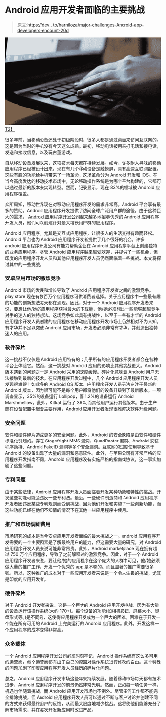 # Android 应用开发者面临的主要挑战

> 原文:[https://dev . to/harniloza/major-challenges-Android-app-developers-encount-20d](https://dev.to/harniloza/major-challenges-android-app-developers-encounter-20d)

[![Android App Developers](img/27dee7156183aed51ce6f4791d36c3c5.png)T2】](https://res.cloudinary.com/practicaldev/image/fetch/s--WNB-NuBZ--/c_limit%2Cf_auto%2Cfl_progressive%2Cq_auto%2Cw_880/http://cdn01.androidauthority.net/wp-content/uploads/2016/01/hand-laptop-notebook-typing.jpg)

很多年前，当移动设备还处于初级阶段时，很多人都是通过桌面来访问互联网的。这是因为当时的手机没有今天这么成熟。最初，移动电话被用来打电话和接电话，发送和接收信息，以及玩古董游戏。

自从移动设备发展以来，这项技术每天都在持续发展。如今，许多耐人寻味的移动应用程序已经被设计出来，现在有几个移动设备是触摸屏，具有高速互联网配置。这些有趣的功能给手机带来了一场革命，这场革命分为 Android 开发和 iOS。在当今高度发达的移动技术市场中，无论移动操作系统是为哪个平台构建的，它都可以通过最新的版本来实现转型。然而，记录显示，现在 83%的领域被 Android 应用程序覆盖。

众所周知，移动世界现在对移动应用程序开发的需求非常高。Android 平台享有最多的赞助。Android 应用程序开发提供了访问全球广泛用户群的途径。由于这种巨大的需求， [Android 应用程序开发公司](https://yourstory.com/read/da38126e3e-list-of-top-10-trusted-android-app-development-companies-in-the-world)越来越多地招募优秀的 Android 应用程序开发人员，他们可以创建针对最大增长用户群的应用程序。

Android 应用程序，尤其是交互式应用程序，让很多人的生活变得有趣而轻松。Android 平台也为 Android 应用程序开发者提供了几个很好的机会。许多 android 应用程序开发公司有能力帮助企业在 Android 应用程序平台上创建独特的业务应用程序。尽管 Android 应用程序越来越受欢迎，并提供了一些机会，但印度的应用程序开发人员和其他应用程序开发人员仍然面临着一些挑战。本文将探讨其中的一些挑战。

### 安卓应用市场的激烈竞争

Android 市场的发展和增长导致了 Android 应用程序开发者之间的激烈竞争。play store 现在有数百万个应用程序可供消费者选择。关于应用程序中一些最有趣的功能的创新想法每天都在涌现。因此，对于一个 Android 应用程序开发者来说，要想让他/她的应用程序获得最大的下载量，他/她必须想出一些能够超越竞争对手的迷人的独特想法。这场竞争如此具有挑战性，以至于一些有才华的 Android 应用程序开发人员创建的应用程序在移动应用程序开发市场上仍然相对不为人知。有才华并不足以突破 Android 应用市场，开发者必须非常有才华，并创造出独特迷人的应用。

### 软件碎片

这一挑战不仅仅是 Android 应用特有的；几乎所有的应用程序开发者都会在各种平台上体验它。然而，这一挑战对 Android 应用的影响比其他挑战更大。Android 版本遇到的问题之一是 Android 采用的速度缓慢。碎片化意味着 Android 用户无法接触到最新的技术。在应用程序开发过程中，几个 Android 应用程序开发人员发现很难跟上如此多的 Android OS 版本。应用程序开发人员无法专注于最新的 Android 版本，因为很可能不是每个用户都将他们的设备升级到了最新版本。一项调查显示，35%的设备运行 Lollipop，而 1.2%的设备运行 Android Marshmellow。此外，Kitkat 运行了 36%,而其他用户运行其他版本。由于生产商在设备配置中起着主要作用，Android 应用开发者发现很难解决软件升级问题。

### 安全问题

软件和硬件碎片造成更多的安全问题。此外，Android 的安全缺陷是由软件和硬件标准化引起的。存在 Stagefright MMS 漏洞、QuadRooter 漏洞、Android 安装程序劫持、Android FakeID 漏洞等多个安全漏洞。互联网的过度使用导致基于 Android 的设备出现了大量的漏洞和恶意软件。此外，与苹果公司有非常严格的应用程序开发指南不同，Android 应用程序没有实施严格的指南或协议，这一事实加剧了这些问题。

### 专利问题

由于某些法律，Android 应用程序开发人员面临着开发某种功能和特性的挑战。开发这些功能可能会违反一些专利法。最近，一些硬件制造商和 Android 应用程序开发者因违反某些专利规则而受到挑战，因为他们开发和实施了一些创新功能，而这些功能已经在他们不知情的情况下在其他一些应用程序中使用。

### 推广和市场调研费用

市场研究的成本是当今安卓应用开发者面临的最大挑战之一。android 应用程序开发需要的一个主要因素是了解最终用户的能力，但这需要大量的研究，对 Android 应用程序开发人员来说可能非常昂贵。此外，Android marketplace 现在拥有超过 750 万个应用程序，导致了之前解释过的激烈竞争。因此，对于一个 Android 应用程序开发者来说，要让他/她的应用程序在这个庞大的人群中可见，他/她必须做大量的推广工作。开发一个优秀的 app 是不够的。而且显著的推广需要很多钱。所以，这种推广的成本对于一些应用开发者来说是一个令人生畏的挑战，尤其是印度的应用开发者。

### 硬件碎片

对于 Android 开发者来说，这是一个巨大的 Android 应用开发挑战，因为有大量的设备运行该操作系统(大约 170+)。每个设备的功能(如相机按钮、屏幕大小、键盘形式等。)是不同的，这使得应用程序开发成为一个巨大的困难。困难在于开发一个能在所有可用的 Android 上完美运行的 Android 应用程序。此外，开发这样一个应用程序的成本变得非常高。

### 众多载体

一个 Android 应用程序开发公司必须时刻牢记，Android 操作系统有这么多可用的运营商，每个运营商都有出于自己的原因对操作系统进行修改的自由。这个特殊的问题加剧了印度应用程序开发人员经历的碎片化问题。

总之，Android 应用程序开发市场这些年来持续发展。随着移动市场每天都有技术进步，Android 应用程序开发的前景仍然非常光明。然而，正如每一项任务一样，机遇也伴随着挑战。而 Android 应用开发市场也不例外。尽管任何工作都不能完全排除挑战，但 Android 应用程序开发人员可以通过不断与客户讨论并创建不同的方式来获得最终用户的反馈，从而最大限度地减少挑战。这将使他们能够充分了解市场需求，并在每次开发新应用时改进产品。